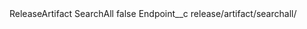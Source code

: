 <?xml version="1.0" encoding="UTF-8"?>
<CustomMetadata xmlns="http://soap.sforce.com/2006/04/metadata" xmlns:xsi="http://www.w3.org/2001/XMLSchema-instance" xmlns:xsd="http://www.w3.org/2001/XMLSchema">
    <label>ReleaseArtifact SearchAll</label>
    <protected>false</protected>
    <values>
        <field>Endpoint__c</field>
        <value xsi:type="xsd:string">release/artifact/searchall/</value>
    </values>
</CustomMetadata>
